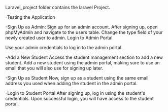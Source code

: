 Laravel_project folder contains the laravel Project.


-Testing the Application

-Sign Up as Admin:
Sign up for an admin account.
After signing up, open phpMyAdmin and navigate to the users table.
Change the type field of your newly created user to admin.
Login to Admin Portal

Use your admin credentials to log in to the admin portal.

-Add a New Student
Access the student management section to add a new student.
Add a new student using the admin portal, making sure to use an email that you will also use for signing up later.

-Sign Up as Student
Now, sign up as a student using the same email address you used when adding the student in the admin portal.

-Login to Student Portal
After signing up, log in using the student's credentials.
Upon successful login, you will have access to the student portal.
